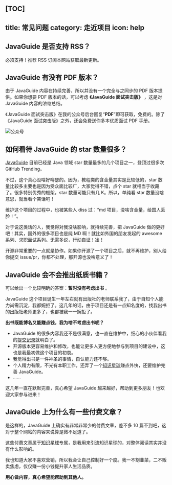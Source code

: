 [TOC]
---
title: 常见问题
category: 走近项目
icon: help
---

## JavaGuide 是否支持 RSS？

必须支持！推荐 RSS 订阅本网站获取最新更新。

## JavaGuide 有没有 PDF 版本？

由于 JavaGuide 内容在持续完善，所以并没有一个完全与之同步的 PDF 版本提供。如果你想要 PDF 版本的话，可以考虑 **《JavaGuide 面试突击版》** ，这是对 JavaGuide 内容的浓缩总结。

《JavaGuide 面试突击版》在我的公众号后台回复“**PDF**”即可获取，免费的。除了 《JavaGuide 面试突击版》之外，还会免费送你多本优质面试 PDF 手册。

![公众号](https://oss.javaguide.cn/github/javaguide/gongzhonghaoxuanchuan.png)

## 如何看待 JavaGuide 的 star 数量很多？

[JavaGuide](https://github.com/Snailclimb) 目前已经是 Java 领域 star 数量最多的几个项目之一，登顶过很多次 GitHub Trending。

不过，这个真心没啥好嘚瑟的。因为，教程类的含金量其实是比较低的，star 数量比较多主要也是因为受众面比较广，大家觉得不错，点个 star 就相当于收藏了。很多特别优秀的框架，star 数量可能只有几 K。所以，单纯看 star 数量没啥意思，就当看个笑话吧！

维护这个项目的过程中，也被某些人 diss 过：“md 项目，没啥含金量，给国人丢脸！”。

对于说这类话的人，我觉得对我没啥影响，就持续完善，把 JavaGuide 做的更好吧！其实，国外的很多项目也是纯 MD 啊！就比如外国的朋友发起的 awesome 系列、求职面试系列。无需多说，行动自证！凎！

开源非常重要的一点就是协作。如果你开源了一个项目之后，就不再维护，别人给你提交 issue/pr，你都不处理，那开源也没啥意义了！

## JavaGuide 会不会推出纸质书籍？

可以给出一个比较明确的答案：**暂时没有考虑出书** 。

JavaGuide 这个项目诞生一年左右就有出版社的老师联系我了，由于自知个人能力尚需沉淀，我都婉拒了。这几年的话，由于项目还是有一点知名度的，找我出书的出版社老师更多了，也都被我一一婉拒了。

**出书既能博名又能赚点钱，我为啥不考虑出书呢？**

- JavaGuide 的很多内容我还不是很满意，也一直在维护中，细心的小伙伴看我的[提交记录](https://github.com/Snailclimb/JavaGuide/commits/main)就明白了。
- 开源版本更容易维护和修改，也能让更多人更方便地参与到项目的建设中，这也是我最初做这个项目的初衷。
- 我觉得出书是一件神圣的事情，自认能力还不够。
- 个人精力有限，不光有本职工作，还弄了一个[知识星球](https://javaguide.cn/about-the-author/zhishixingqiu-two-years.html)赚点外快，还要维护完善 JavaGuide。
- ……

这几年一直在默默完善，真心希望 JavaGuide 越来越好，帮助到更多朋友！也欢迎大家参与进来！

## JavaGuide 上为什么有一些付费文章？

是这样的，JavaGuide 上确实有非常非常少的付费文章，差不多 10 篇不到吧，这对于整个网站的内容来说算是微不足道了。

这些付费文章属于[知识星球](https://javaguide.cn/about-the-author/zhishixingqiu-two-years.html)专属，是我用来引流知识星球的，对整体阅读其实并没有什么影响的。

我也知道大家不喜欢营销，所以我会让自己控制好一个度。我一不割韭菜，二不贩卖焦虑，仅仅赚一份小钱提升家人生活品质。

**用心做内容，真心希望能帮助到其他人。**
